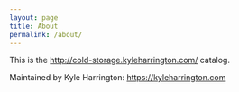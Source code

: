 ```yaml
---
layout: page
title: About
permalink: /about/
---
```


This is the http://cold-storage.kyleharrington.com/ catalog.

Maintained by Kyle Harrington: https://kyleharrington.com
